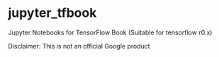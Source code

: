 # jupyter_tfbook

Jupyter Notebooks for TensorFlow Book
(Suitable for tensorflow r0.x)

Disclaimer: This is not an official Google product
